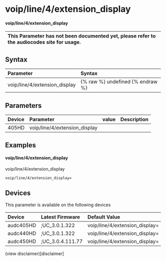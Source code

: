 ﻿---
description: voip/line/4/extension_display
search: false
---

# voip/line/4/extension_display

#### voip/line/4/extension_display


| This Parameter has not been documented yet, please refer to the audiocodes site for usage.  |
| :--- |

## Syntax
| Parameter | Syntax |
| :--- | :--- |
|voip/line/4/extension_display | {% raw %} undefined {% endraw %} |

## Parameters
|Device|Parameter|value|Description|
|:---|:---|:---|:---|
| 405HD | voip/line/4/extension_display |  |  |

## Examples
#### voip/line/4/extension_display

voip/line/4/extension_display

```
voip/line/4/extension_display=
```

## Devices
This parameter is available on the following devices

| Device | Latest Firmware | Default Value |
|:---|:---|:---|
| audc405HD | ;UC_3.0.1.322 | voip/line/4/extension_display= 
| audc440HD | ;UC_3.0.1.322 | voip/line/4/extension_display= 
| audc450HD | ;UC_3.0.4.111.77 | voip/line/4/extension_display= 

(view disclaimer)[disclaimer]
